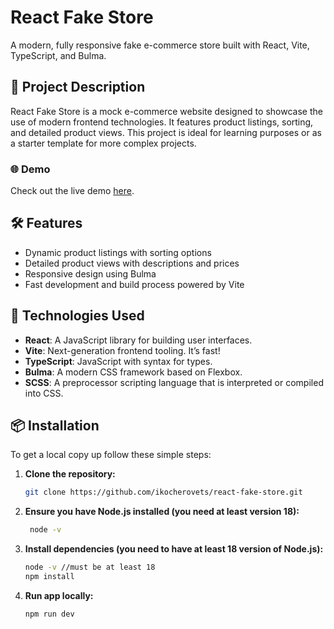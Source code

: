 # React Fake Store

A modern, fully responsive fake e-commerce store built with React, Vite, TypeScript, and Bulma.

## 🚀 Project Description

React Fake Store is a mock e-commerce website designed to showcase the use of modern frontend technologies. It features product listings, sorting, and detailed product views. This project is ideal for learning purposes or as a starter template for more complex projects.

### 🌐 Demo

Check out the live demo [here](https://ikocherovets.github.io/react-fake-store/).

## 🛠️ Features

- Dynamic product listings with sorting options
- Detailed product views with descriptions and prices
- Responsive design using Bulma
- Fast development and build process powered by Vite

## 🧩 Technologies Used

- **React**: A JavaScript library for building user interfaces.
- **Vite**: Next-generation frontend tooling. It’s fast!
- **TypeScript**: JavaScript with syntax for types.
- **Bulma**: A modern CSS framework based on Flexbox.
- **SCSS**: A preprocessor scripting language that is interpreted or compiled into CSS.

## 📦 Installation

To get a local copy up follow these simple steps:

1. **Clone the repository:**

   ```bash
   git clone https://github.com/ikocherovets/react-fake-store.git
   ```

2. **Ensure you have Node.js installed (you need at least version 18):**

   ```bash
    node -v
   ```

3. **Install dependencies (you need to have at least 18 version of Node.js):**

   ```bash
   node -v //must be at least 18
   npm install
   ```
   
3. **Run app locally:**

   ```bash
   npm run dev
   ```
   

   
